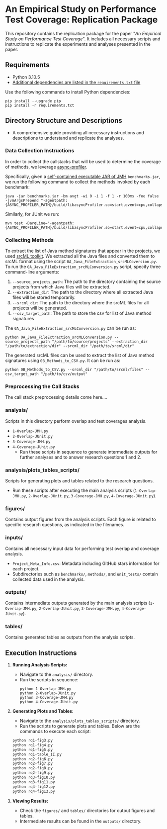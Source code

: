 
# An Empirical Study on Performance Test Coverage: Replication Package

This repository contains the replication package for the paper "*An Empirical Study on Performance Test Coverage*". It includes all necessary scripts and instructions to replicate the experiments and analyses presented in the paper.

## Requirements

- Python 3.10.5
- [Additional dependencies are listed in the `requirements.txt` file](requirements.txt)

Use the following commands to install Python dependencies:
```
pip install --upgrade pip
pip install -r requirements.txt
```

## Directory Structure and Descriptions

- A comprehensive guide providing all necessary instructions and descriptions to understand and replicate the analyses.


### Data Collection Instructions
In order to collect the callstacks that will be used to determine the coverage of methods, we leverage [async-profiler](https://github.com/async-profiler/async-profiler).

Specifically, given a [self-contained executable JAR of JMH](https://github.com/openjdk/jmh) `benchmarks.jar`, we run the following command to collect the methods invoked by each benchmark:

```
java -jar benchmarks.jar -bm avgt -wi 0 -i 1 -f 1 -r 100ms -foe false -jvmArgsPrepend "-agentpath:{ASYNC_PROFILER_PATH}/build/libasyncProfiler.so=start,event=cpu,collapsed,cstack=no,include=*jmh*,file=.%t.folded,interval=1"
``````

Similarly, for JUnit we run:

```
mvn test -DargLine="-agentpath:{ASYNC_PROFILER_PATH}/build/libasyncProfiler.so=start,event=cpu,collapsed,cstack=no,include=*junit*,file=.%t.folded,interval=1"
```
### Collecting Methods
To  extract the list of Java method signatures that appear in the projects, we used [srcML toolkit](https://www.srcml.org/). We extracted all the Java files and converted them to srcML format using the script `0A_Java_FileExtraction_srcMLCoversion.py`. To run the `0A_Java_FileExtraction_srcMLConversion.py` script, specify three command-line arguments:
1. `--source_projects_path`: The path to the directory containing the source projects from which Java files will be extracted.
2. `--extraction_dir`: The path to the directory where all extracted Java files will be stored temporarily.
3. `--srcml_dir`: The path to the directory where the srcML files for all projects will be generated.
4. `--csv_target_path`: The path to store the csv for list of Java method signatures

The `0A_Java_FileExtraction_srcMLConversion.py` can be run as:

```
python 0A_Java_FileExtraction_srcMLConversion.py --source_projects_path "/path/to/source/projects" --extraction_dir "/path/to/extraction/dir" --srcml_dir "/path/to/srcml/dir"
```

The generated srcML files can be used to extract the list of Java method signatures using `0B_Methods_to_CSV.py`. It can be run as:
```
python 0B_Methods_to_CSV.py --srcml_dir "/path/to/srcml/files" --csv_target_path "/path/to/csv/output"
```

### Preprocessing the Call Stacks
The call stack preprocessing details come here....

### analysis/
Scripts in this directory perform overlap and test coverages analysis.
- `1-Overlap-JMH.py`
- `2-Overlap-JUnit.py`
- `3-Coverage-JMH.py`
- `4-Coverage-JUnit.py`
   - Run these scripts in sequence to generate intermediate outputs for further analyses and to answer research questions 1 and 2.

### analysis/plots_tables_scripts/
Scripts for generating plots and tables related to the research questions.
- Run these scripts after executing the main analysis scripts (`1-Overlap-JMH.py`, `2-Overlap-JUnit.py`, `3-Coverage-JMH.py`, `4-Coverage-JUnit.py`).

### figures/
Contains output figures from the analysis scripts. Each figure is related to specific research questions, as indicated in the filenames.

### inputs/
Contains all necessary input data for performing test overlap and coverage analysis.
- `Project_Meta_Info.csv`: Metadata including GitHub stars information for each project.
- Subdirectories such as `benchmarks/`, `methods/`, and `unit_tests/` contain collected data used in the analysis.

### outputs/
Contains intermediate outputs generated by the main analysis scripts (`1-Overlap-JMH.py`, `2-Overlap-JUnit.py`, `3-Coverage-JMH.py`, `4-Coverage-JUnit.py`).

### tables/
Contains generated tables as outputs from the analysis scripts.

## Execution Instructions

1. **Running Analysis Scripts:**
   - Navigate to the `analysis/` directory.
   - Run the scripts in sequence:
     ```
     python 1-Overlap-JMH.py
     python 2-Overlap-JUnit.py
     python 3-Coverage-JMH.py
     python 4-Coverage-JUnit.py
     ```

2. **Generating Plots and Tables:**
   - Navigate to the `analysis/plots_tables_scripts/` directory.
   - Run the scripts to generate plots and tables. Below are the commands to execute each script:
   ```bash
   python rq1-fig3.py
   python rq1-fig4.py
   python rq1-fig5.py
   python rq1-table_II.py
   python rq2-fig6.py
   python rq2-fig7.py
   python rq2-fig8.py
   python rq2-fig9.py
   python rq3-fig10.py
   python rq3-fig11.py
   python rq4-fig12.py
   python rq4-fig13.py
   ```

3. **Viewing Results:**
   - Check the `figures/` and `tables/` directories for output figures and tables.
   - Intermediate results can be found in the `outputs/` directory.
